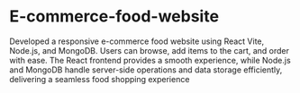 # E-commerce-food-website
Developed a responsive e-commerce food website using React Vite, Node.js, and MongoDB. Users can browse, add items to the cart, and order with ease. The React frontend provides a smooth experience, while Node.js and MongoDB handle server-side operations and data storage efficiently, delivering a seamless food shopping experience
